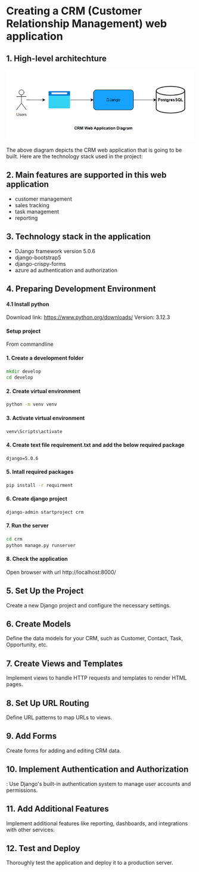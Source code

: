 # Creating a CRM (Customer Relationship Management) web application

## 1. High-level architechture 
![CRM diagram](/assets/images/crm.png)

The above diagram depicts the CRM web application that is going to be built. 
Here are the technology stack used in the project:

## 2. Main features are supported in this web application
- customer management
- sales tracking
- task management
- reporting

## 3. Technology stack in the application
- DJango framework version 5.0.6
- django-bootstrap5
- django-crispy-forms
- azure ad authentication and authorization

## 4. Preparing Development Environment

#### 4.1 Install python

Download link: https://www.python.org/downloads/
Version: 3.12.3

#### Setup project

From commandline 
#### 1. Create a development folder

```cmd
mkdir develop
cd develop
```

#### 2. Create virtual environment

```cmd
python -m venv venv
```

#### 3. Activate virtual environment

```cmd
venv\Scripts\activate
```

#### 4. Create text file requirement.txt and add the below required package

```cmd
django=5.0.6
```

#### 5. Intall required packages

```cmd
pip install -r requirment
```

#### 6. Create django project

```cmd
django-admin startproject crm
```

#### 7. Run the server

```cmd
cd crm
python manage.py runserver
```

#### 8. Check the application

Open browser with url http://localhost:8000/

## 5. Set Up the Project
Create a new Django project and configure the necessary settings.

## 6. Create Models
Define the data models for your CRM, such as Customer, Contact, Task, Opportunity, etc.

## 7. Create Views and Templates
Implement views to handle HTTP requests and templates to render HTML pages.

## 8. Set Up URL Routing
Define URL patterns to map URLs to views.

## 9. Add Forms
Create forms for adding and editing CRM data.

## 10. Implement Authentication and Authorization
: Use Django's built-in authentication system to manage user accounts and permissions.
## 11. Add Additional Features
Implement additional features like reporting, dashboards, and integrations with other services.

## 12. Test and Deploy
Thoroughly test the application and deploy it to a production server.
